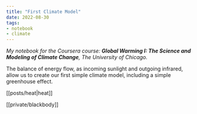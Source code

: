 ```yaml
---
title: "First Climate Model"
date: 2022-08-30
tags:
- notebook
- climate
---
```

*My notebook for the Coursera course: **Global Warming I: The Science and Modeling of Climate Change**, The University of Chicago.*

The balance of energy flow, as incoming sunlight and outgoing infrared, allow us to create our first simple climate model, including a simple greenhouse effect.

[[posts/heat|heat]]

[[private/blackbody]]

